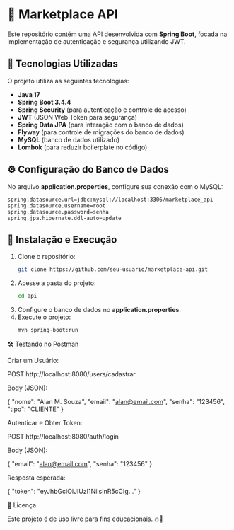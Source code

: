 # 📌 Marketplace API

Este repositório contém uma API desenvolvida com **Spring Boot**, focada na implementação de autenticação e segurança utilizando JWT. 

## 🚀 Tecnologias Utilizadas

O projeto utiliza as seguintes tecnologias:

- **Java 17**
- **Spring Boot 3.4.4**
- **Spring Security** (para autenticação e controle de acesso)
- **JWT** (JSON Web Token para segurança)
- **Spring Data JPA** (para interação com o banco de dados)
- **Flyway** (para controle de migrações do banco de dados)
- **MySQL** (banco de dados utilizado)
- **Lombok** (para reduzir boilerplate no código)

## ⚙️ Configuração do Banco de Dados

No arquivo **application.properties**, configure sua conexão com o MySQL:

```properties
spring.datasource.url=jdbc:mysql://localhost:3306/marketplace_api
spring.datasource.username=root
spring.datasource.password=senha
spring.jpa.hibernate.ddl-auto=update
```

## 🔧 Instalação e Execução

1. Clone o repositório:
   ```sh
   git clone https://github.com/seu-usuario/marketplace-api.git
   ```
2. Acesse a pasta do projeto:
   ```sh
   cd api
   ```
3. Configure o banco de dados no **application.properties**.
4. Execute o projeto:
   ```sh
   mvn spring-boot:run
   ```

🛠 Testando no Postman

Criar um Usuário:

POST http://localhost:8080/users/cadastrar

Body (JSON):

{
    "nome": "Alan M. Souza",
    "email": "alan@email.com",
    "senha": "123456",
    "tipo": "CLIENTE"
}

Autenticar e Obter Token:

POST http://localhost:8080/auth/login

Body (JSON):

{
    "email": "alan@email.com",
    "senha": "123456"
}

Resposta esperada:

{
    "token": "eyJhbGciOiJIUzI1NiIsInR5cCIg..."
}

📜 Licença

Este projeto é de uso livre para fins educacionais. 🔥🚀
